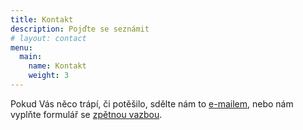```yaml
---
title: Kontakt
description: Pojďte se seznámit
# layout: contact
menu:
  main:
    name: Kontakt
    weight: 3
---
```


Pokud Vás něco trápí, či potěšilo, sdělte nám to [e-mailem](mailto:pohles@rudickamladez.cz), nebo nám vyplňte formulář se [zpětnou vazbou](/feedback).
